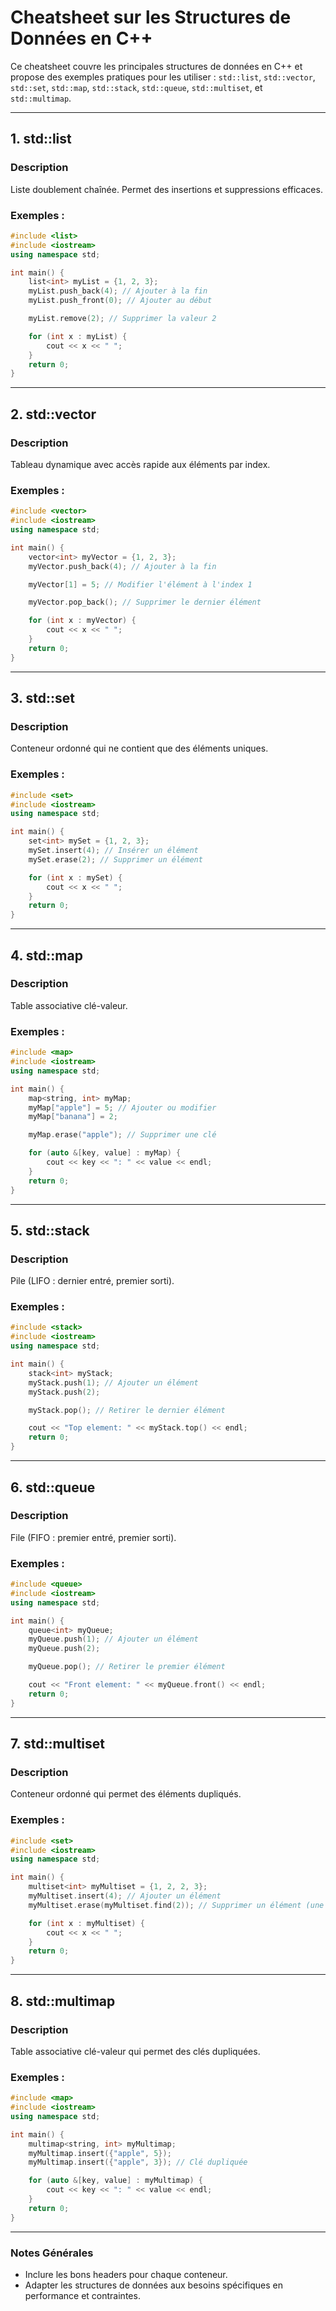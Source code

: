 
# Cheatsheet sur les Structures de Données en C++

Ce cheatsheet couvre les principales structures de données en C++ et propose des exemples pratiques pour les utiliser : `std::list`, `std::vector`, `std::set`, `std::map`, `std::stack`, `std::queue`, `std::multiset`, et `std::multimap`.

---

## 1. std::list
### Description
Liste doublement chaînée. Permet des insertions et suppressions efficaces.

### Exemples :
```cpp
#include <list>
#include <iostream>
using namespace std;

int main() {
    list<int> myList = {1, 2, 3};
    myList.push_back(4); // Ajouter à la fin
    myList.push_front(0); // Ajouter au début

    myList.remove(2); // Supprimer la valeur 2

    for (int x : myList) {
        cout << x << " ";
    }
    return 0;
}
```
---

## 2. std::vector
### Description
Tableau dynamique avec accès rapide aux éléments par index.

### Exemples :
```cpp
#include <vector>
#include <iostream>
using namespace std;

int main() {
    vector<int> myVector = {1, 2, 3};
    myVector.push_back(4); // Ajouter à la fin

    myVector[1] = 5; // Modifier l'élément à l'index 1

    myVector.pop_back(); // Supprimer le dernier élément

    for (int x : myVector) {
        cout << x << " ";
    }
    return 0;
}
```
---

## 3. std::set
### Description
Conteneur ordonné qui ne contient que des éléments uniques.

### Exemples :
```cpp
#include <set>
#include <iostream>
using namespace std;

int main() {
    set<int> mySet = {1, 2, 3};
    mySet.insert(4); // Insérer un élément
    mySet.erase(2); // Supprimer un élément

    for (int x : mySet) {
        cout << x << " ";
    }
    return 0;
}
```
---

## 4. std::map
### Description
Table associative clé-valeur.

### Exemples :
```cpp
#include <map>
#include <iostream>
using namespace std;

int main() {
    map<string, int> myMap;
    myMap["apple"] = 5; // Ajouter ou modifier
    myMap["banana"] = 2;

    myMap.erase("apple"); // Supprimer une clé

    for (auto &[key, value] : myMap) {
        cout << key << ": " << value << endl;
    }
    return 0;
}
```
---

## 5. std::stack
### Description
Pile (LIFO : dernier entré, premier sorti).

### Exemples :
```cpp
#include <stack>
#include <iostream>
using namespace std;

int main() {
    stack<int> myStack;
    myStack.push(1); // Ajouter un élément
    myStack.push(2);

    myStack.pop(); // Retirer le dernier élément

    cout << "Top element: " << myStack.top() << endl;
    return 0;
}
```
---

## 6. std::queue
### Description
File (FIFO : premier entré, premier sorti).

### Exemples :
```cpp
#include <queue>
#include <iostream>
using namespace std;

int main() {
    queue<int> myQueue;
    myQueue.push(1); // Ajouter un élément
    myQueue.push(2);

    myQueue.pop(); // Retirer le premier élément

    cout << "Front element: " << myQueue.front() << endl;
    return 0;
}
```
---

## 7. std::multiset
### Description
Conteneur ordonné qui permet des éléments dupliqués.

### Exemples :
```cpp
#include <set>
#include <iostream>
using namespace std;

int main() {
    multiset<int> myMultiset = {1, 2, 2, 3};
    myMultiset.insert(4); // Ajouter un élément
    myMultiset.erase(myMultiset.find(2)); // Supprimer un élément (une seule occurrence)

    for (int x : myMultiset) {
        cout << x << " ";
    }
    return 0;
}
```
---

## 8. std::multimap
### Description
Table associative clé-valeur qui permet des clés dupliquées.

### Exemples :
```cpp
#include <map>
#include <iostream>
using namespace std;

int main() {
    multimap<string, int> myMultimap;
    myMultimap.insert({"apple", 5});
    myMultimap.insert({"apple", 3}); // Clé dupliquée

    for (auto &[key, value] : myMultimap) {
        cout << key << ": " << value << endl;
    }
    return 0;
}
```
---

### Notes Générales
- Inclure les bons headers pour chaque conteneur.
- Adapter les structures de données aux besoins spécifiques en performance et contraintes.

